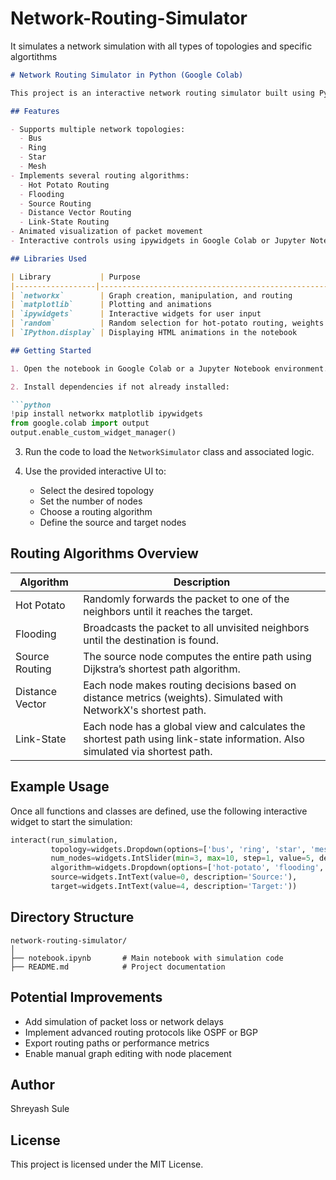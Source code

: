 # Network-Routing-Simulator
It simulates a network simulation with all types of topologies and specific algortithms
```markdown
# Network Routing Simulator in Python (Google Colab)

This project is an interactive network routing simulator built using Python libraries: NetworkX, Matplotlib, and ipywidgets. It enables dynamic visualization of packet routing over various network topologies using different routing algorithms.

## Features

- Supports multiple network topologies:
  - Bus
  - Ring
  - Star
  - Mesh
- Implements several routing algorithms:
  - Hot Potato Routing
  - Flooding
  - Source Routing
  - Distance Vector Routing
  - Link-State Routing
- Animated visualization of packet movement
- Interactive controls using ipywidgets in Google Colab or Jupyter Notebooks

## Libraries Used

| Library           | Purpose                                           |
|------------------|---------------------------------------------------|
| `networkx`        | Graph creation, manipulation, and routing        |
| `matplotlib`      | Plotting and animations                          |
| `ipywidgets`      | Interactive widgets for user input               |
| `random`          | Random selection for hot-potato routing, weights |
| `IPython.display` | Displaying HTML animations in the notebook       |

## Getting Started

1. Open the notebook in Google Colab or a Jupyter Notebook environment.

2. Install dependencies if not already installed:

```python
!pip install networkx matplotlib ipywidgets
from google.colab import output
output.enable_custom_widget_manager()
```

3. Run the code to load the `NetworkSimulator` class and associated logic.

4. Use the provided interactive UI to:
   - Select the desired topology
   - Set the number of nodes
   - Choose a routing algorithm
   - Define the source and target nodes

## Routing Algorithms Overview

| Algorithm       | Description                                                                 |
|----------------|-----------------------------------------------------------------------------|
| Hot Potato      | Randomly forwards the packet to one of the neighbors until it reaches the target. |
| Flooding        | Broadcasts the packet to all unvisited neighbors until the destination is found. |
| Source Routing  | The source node computes the entire path using Dijkstra’s shortest path algorithm. |
| Distance Vector | Each node makes routing decisions based on distance metrics (weights). Simulated with NetworkX's shortest path. |
| Link-State      | Each node has a global view and calculates the shortest path using link-state information. Also simulated via shortest path. |

## Example Usage

Once all functions and classes are defined, use the following interactive widget to start the simulation:

```python
interact(run_simulation,
         topology=widgets.Dropdown(options=['bus', 'ring', 'star', 'mesh'], description='Topology:'),
         num_nodes=widgets.IntSlider(min=3, max=10, step=1, value=5, description='Nodes:'),
         algorithm=widgets.Dropdown(options=['hot-potato', 'flooding', 'source', 'distance-vector', 'rip', 'link-state'], description='Algorithm:'),
         source=widgets.IntText(value=0, description='Source:'),
         target=widgets.IntText(value=4, description='Target:'))
```

## Directory Structure

```
network-routing-simulator/
│
├── notebook.ipynb       # Main notebook with simulation code
├── README.md            # Project documentation
```

## Potential Improvements

- Add simulation of packet loss or network delays
- Implement advanced routing protocols like OSPF or BGP
- Export routing paths or performance metrics
- Enable manual graph editing with node placement

## Author

Shreyash Sule

## License

This project is licensed under the MIT License.
